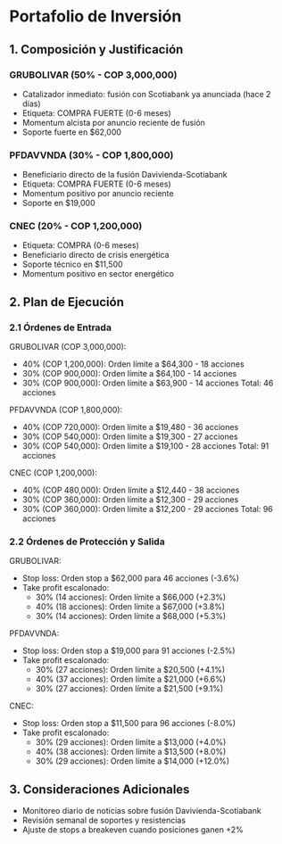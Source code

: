 # Portafolio de Inversión

## 1. Composición y Justificación

### GRUBOLIVAR (50% - COP 3,000,000)
- Catalizador inmediato: fusión con Scotiabank ya anunciada (hace 2 días)
- Etiqueta: COMPRA FUERTE (0-6 meses)
- Momentum alcista por anuncio reciente de fusión
- Soporte fuerte en $62,000

### PFDAVVNDA (30% - COP 1,800,000)
- Beneficiario directo de la fusión Davivienda-Scotiabank
- Etiqueta: COMPRA FUERTE (0-6 meses)
- Momentum positivo por anuncio reciente
- Soporte en $19,000

### CNEC (20% - COP 1,200,000)
- Etiqueta: COMPRA (0-6 meses)
- Beneficiario directo de crisis energética
- Soporte técnico en $11,500
- Momentum positivo en sector energético

## 2. Plan de Ejecución

### 2.1 Órdenes de Entrada

GRUBOLIVAR (COP 3,000,000):
- 40% (COP 1,200,000): Orden límite a $64,300 - 18 acciones
- 30% (COP 900,000): Orden límite a $64,100 - 14 acciones
- 30% (COP 900,000): Orden límite a $63,900 - 14 acciones
Total: 46 acciones

PFDAVVNDA (COP 1,800,000):
- 40% (COP 720,000): Orden límite a $19,480 - 36 acciones
- 30% (COP 540,000): Orden límite a $19,300 - 27 acciones
- 30% (COP 540,000): Orden límite a $19,100 - 28 acciones
Total: 91 acciones

CNEC (COP 1,200,000):
- 40% (COP 480,000): Orden límite a $12,440 - 38 acciones
- 30% (COP 360,000): Orden límite a $12,300 - 29 acciones
- 30% (COP 360,000): Orden límite a $12,200 - 29 acciones
Total: 96 acciones

### 2.2 Órdenes de Protección y Salida

GRUBOLIVAR:
- Stop loss: Orden stop a $62,000 para 46 acciones (-3.6%)
- Take profit escalonado:
  * 30% (14 acciones): Orden límite a $66,000 (+2.3%)
  * 40% (18 acciones): Orden límite a $67,000 (+3.8%)
  * 30% (14 acciones): Orden límite a $68,000 (+5.3%)

PFDAVVNDA:
- Stop loss: Orden stop a $19,000 para 91 acciones (-2.5%)
- Take profit escalonado:
  * 30% (27 acciones): Orden límite a $20,500 (+4.1%)
  * 40% (37 acciones): Orden límite a $21,000 (+6.6%)
  * 30% (27 acciones): Orden límite a $21,500 (+9.1%)

CNEC:
- Stop loss: Orden stop a $11,500 para 96 acciones (-8.0%)
- Take profit escalonado:
  * 30% (29 acciones): Orden límite a $13,000 (+4.0%)
  * 40% (38 acciones): Orden límite a $13,500 (+8.0%)
  * 30% (29 acciones): Orden límite a $14,000 (+12.0%)

## 3. Consideraciones Adicionales

- Monitoreo diario de noticias sobre fusión Davivienda-Scotiabank
- Revisión semanal de soportes y resistencias
- Ajuste de stops a breakeven cuando posiciones ganen +2%
